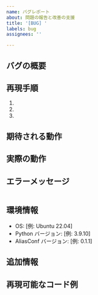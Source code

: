 ```yaml
---
name: バグレポート
about: 問題の報告と改善の支援
title: '[BUG] '
labels: bug
assignees: ''

---
```


## バグの概要
<!-- バグの簡潔な説明を記入してください -->

## 再現手順
<!-- バグを再現するための手順を記入してください -->
1. 
2. 
3. 

## 期待される動作
<!-- 何が起こるべきだったかを説明してください -->

## 実際の動作
<!-- 実際に何が起こったかを説明してください -->

## エラーメッセージ
<!-- エラーメッセージがある場合は、ここに貼り付けてください -->
```
```

## 環境情報
- OS: [例: Ubuntu 22.04]
- Python バージョン: [例: 3.9.10]
- AliasConf バージョン: [例: 0.1.1]

## 追加情報
<!-- その他、問題の解決に役立つ情報があれば記入してください -->

## 再現可能なコード例
<!-- 可能であれば、問題を再現する最小限のコード例を提供してください -->
```python
```